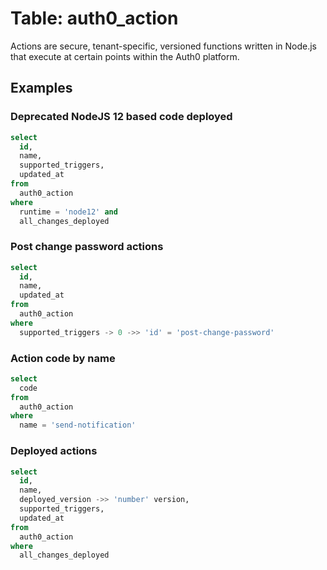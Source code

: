 # Table: auth0_action

Actions are secure, tenant-specific, versioned functions written in Node.js that execute at certain points within the Auth0 platform.

## Examples


### Deprecated NodeJS 12 based code deployed 

```sql
select
  id,
  name,
  supported_triggers,
  updated_at
from
  auth0_action
where
  runtime = 'node12' and
  all_changes_deployed
```

### Post change password actions

```sql
select
  id,
  name,
  updated_at
from
  auth0_action
where
  supported_triggers -> 0 ->> 'id' = 'post-change-password'
```

### Action code by name

```sql
select
  code
from
  auth0_action
where
  name = 'send-notification'
```

### Deployed actions

```sql
select
  id,
  name,
  deployed_version ->> 'number' version,
  supported_triggers,
  updated_at
from
  auth0_action
where
  all_changes_deployed
```
